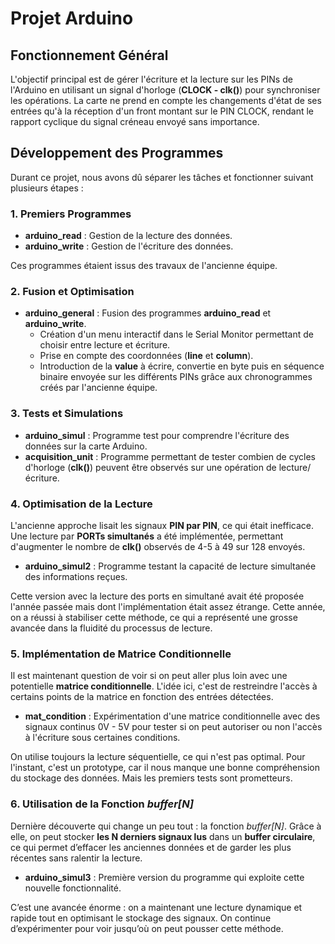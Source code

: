 # Projet Arduino

## Fonctionnement Général
L'objectif principal est de gérer l'écriture et la lecture sur les PINs de l'Arduino en utilisant un signal d'horloge (**CLOCK - clk()**) pour synchroniser les opérations. La carte ne prend en compte les changements d'état de ses entrées qu'à la réception d'un front montant sur le PIN CLOCK, rendant le rapport cyclique du signal créneau envoyé sans importance.

## Développement des Programmes

Durant ce projet, nous avons dû séparer les tâches et fonctionner suivant plusieurs étapes :

### 1. Premiers Programmes
- **arduino_read** : Gestion de la lecture des données.
- **arduino_write** : Gestion de l'écriture des données.

Ces programmes étaient issus des travaux de l'ancienne équipe.

### 2. Fusion et Optimisation
- **arduino_general** : Fusion des programmes **arduino_read** et **arduino_write**.
  - Création d'un menu interactif dans le Serial Monitor permettant de choisir entre lecture et écriture.
  - Prise en compte des coordonnées (**line** et **column**).
  - Introduction de la **value** à écrire, convertie en byte puis en séquence binaire envoyée sur les différents PINs grâce aux chronogrammes créés par l'ancienne équipe.

### 3. Tests et Simulations
- **arduino_simul** : Programme test pour comprendre l'écriture des données sur la carte Arduino.
- **acquisition_unit** : Programme permettant de tester combien de cycles d'horloge (**clk()**) peuvent être observés sur une opération de lecture/écriture.

### 4. Optimisation de la Lecture
L'ancienne approche lisait les signaux **PIN par PIN**, ce qui était inefficace. Une lecture par **PORTs simultanés** a été implémentée, permettant d'augmenter le nombre de **clk()** observés de 4-5 à 49 sur 128 envoyés.
- **arduino_simul2** : Programme testant la capacité de lecture simultanée des informations reçues.

Cette version avec la lecture des ports en simultané avait été proposée l'année passée mais dont l'implémentation était assez étrange. Cette année, on a réussi à stabiliser cette méthode, ce qui a représenté une grosse avancée dans la fluidité du processus de lecture.

### 5. Implémentation de Matrice Conditionnelle
Il est maintenant question de voir si on peut aller plus loin avec une potentielle **matrice conditionnelle**. L'idée ici, c'est de restreindre l'accès à certains points de la matrice en fonction des entrées détectées. 

- **mat_condition** : Expérimentation d'une matrice conditionnelle avec des signaux continus 0V - 5V pour tester si on peut autoriser ou non l'accès à l'écriture sous certaines conditions.

On utilise toujours la lecture séquentielle, ce qui n'est pas optimal. Pour l'instant, c'est un prototype, car il nous manque une bonne compréhension du stockage des données. Mais les premiers tests sont prometteurs.

### 6. Utilisation de la Fonction *buffer[N]*
Dernière découverte qui change un peu tout : la fonction *buffer[N]*. Grâce à elle, on peut stocker **les N derniers signaux lus** dans un **buffer circulaire**, ce qui permet d’effacer les anciennes données et de garder les plus récentes sans ralentir la lecture.

- **arduino_simul3** : Première version du programme qui exploite cette nouvelle fonctionnalité. 

C’est une avancée énorme : on a maintenant une lecture dynamique et rapide tout en optimisant le stockage des signaux. On continue d’expérimenter pour voir jusqu’où on peut pousser cette méthode.
